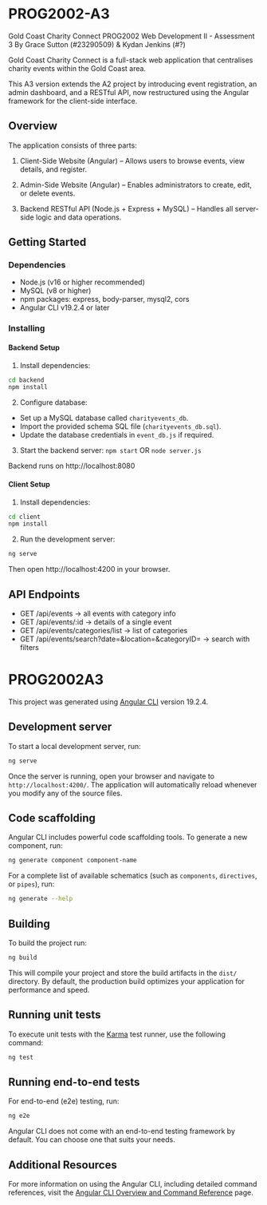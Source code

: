 # PROG2002-A3

Gold Coast Charity Connect
PROG2002 Web Development II - Assessment 3
By Grace Sutton (#23290509) & Kydan Jenkins (#?)

Gold Coast Charity Connect is a full-stack web application that centralises charity events within the Gold Coast area. 

This A3 version extends the A2 project by introducing event registration, an admin dashboard, and a RESTful API, now restructured using the Angular framework for the client-side interface.

## Overview

The application consists of three parts:
1. Client-Side Website (Angular) – Allows users to browse events, view details, and register.

2. Admin-Side Website (Angular) – Enables administrators to create, edit, or delete events.

3. Backend RESTful API (Node.js + Express + MySQL) – Handles all server-side logic and data operations.

## Getting Started

### Dependencies

* Node.js (v16 or higher recommended)
* MySQL (v8 or higher)
* npm packages: express, body-parser, mysql2, cors
* Angular CLI v19.2.4 or later

### Installing

#### Backend Setup

1. Install dependencies:

``` bash
cd backend
npm install
```

2. Configure database:
* Set up a MySQL database called ```charityevents_db```.
* Import the provided schema SQL file (```charityevents_db.sql```).
* Update the database credentials in ```event_db.js``` if required.

3. Start the backend server: ```npm start``` OR ```node server.js```

Backend runs on http://localhost:8080

#### Client Setup

1. Install dependencies:

``` bash
cd client
npm install
```

2. Run the development server:

``` bash
ng serve
```

Then open http://localhost:4200 in your browser.

## API Endpoints

* GET /api/events → all events with category info
* GET /api/events/:id → details of a single event
* GET /api/events/categories/list → list of categories
* GET /api/events/search?date=&location=&categoryID= → search with filters

# PROG2002A3

This project was generated using [Angular CLI](https://github.com/angular/angular-cli) version 19.2.4.

## Development server

To start a local development server, run:

```bash
ng serve
```

Once the server is running, open your browser and navigate to `http://localhost:4200/`. The application will automatically reload whenever you modify any of the source files.

## Code scaffolding

Angular CLI includes powerful code scaffolding tools. To generate a new component, run:

```bash
ng generate component component-name
```

For a complete list of available schematics (such as `components`, `directives`, or `pipes`), run:

```bash
ng generate --help
```

## Building

To build the project run:

```bash
ng build
```

This will compile your project and store the build artifacts in the `dist/` directory. By default, the production build optimizes your application for performance and speed.

## Running unit tests

To execute unit tests with the [Karma](https://karma-runner.github.io) test runner, use the following command:

```bash
ng test
```

## Running end-to-end tests

For end-to-end (e2e) testing, run:

```bash
ng e2e
```

Angular CLI does not come with an end-to-end testing framework by default. You can choose one that suits your needs.

## Additional Resources

For more information on using the Angular CLI, including detailed command references, visit the [Angular CLI Overview and Command Reference](https://angular.dev/tools/cli) page.
